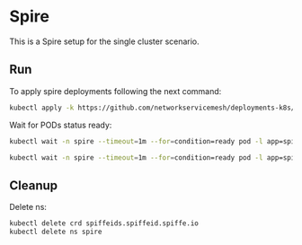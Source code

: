# Spire

This is a Spire setup for the single cluster scenario.

## Run

To apply spire deployments following the next command:
```bash
kubectl apply -k https://github.com/networkservicemesh/deployments-k8s/examples/spire/single_cluster/?ref=a4da6023953b3f8eaeb5a2b7056394a73e684f42
```

Wait for PODs status ready:
```bash
kubectl wait -n spire --timeout=1m --for=condition=ready pod -l app=spire-server
```
```bash
kubectl wait -n spire --timeout=1m --for=condition=ready pod -l app=spire-agent
```

## Cleanup

Delete ns:
```bash
kubectl delete crd spiffeids.spiffeid.spiffe.io
kubectl delete ns spire
```

